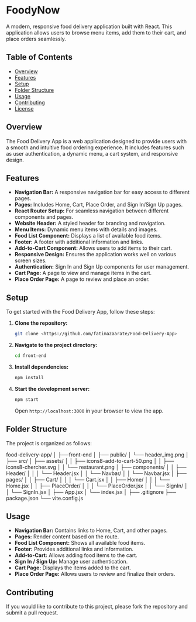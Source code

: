 # FoodyNow

A modern, responsive food delivery application built with React. This application allows users to browse menu items, add them to their cart, and place orders seamlessly.

## Table of Contents

- [Overview](#overview)
- [Features](#features)
- [Setup](#setup)
- [Folder Structure](#folder-structure)
- [Usage](#usage)
- [Contributing](#contributing)
- [License](#license)

## Overview

The Food Delivery App is a web application designed to provide users with a smooth and intuitive food ordering experience. It includes features such as user authentication, a dynamic menu, a cart system, and responsive design.

## Features

- **Navigation Bar:** A responsive navigation bar for easy access to different pages.
- **Pages:** Includes Home, Cart, Place Order, and Sign In/Sign Up pages.
- **React Router Setup:** For seamless navigation between different components and pages.
- **Website Header:** A styled header for branding and navigation.
- **Menu Items:** Dynamic menu items with details and images.
- **Food List Component:** Displays a list of available food items.
- **Footer:** A footer with additional information and links.
- **Add-to-Cart Component:** Allows users to add items to their cart.
- **Responsive Design:** Ensures the application works well on various screen sizes.
- **Authentication:** Sign In and Sign Up components for user management.
- **Cart Page:** A page to view and manage items in the cart.
- **Place Order Page:** A page to review and place an order.

## Setup

To get started with the Food Delivery App, follow these steps:

1. **Clone the repository:**

   ```bash
   git clone <https://github.com/fatimazaarate/Food-Delivery-App>
   ```

2. **Navigate to the project directory:**

   ```bash
   cd front-end
   ```

3. **Install dependencies:**

   ```bash
   npm install
   ```

4. **Start the development server:**

   ```bash
   npm start
   ```

   Open `http://localhost:3000` in your browser to view the app.

## Folder Structure

The project is organized as follows:

food-delivery-app/
│
├──front-end
│
├── public/
│ └── header_img.png
│
├── src/
│ ├── assets/
│ │ ├── icons8-add-to-cart-50.png
│ │ ├── icons8-chercher.svg
│ │ └── restaurant.png
│ ├── components/
│ │ ├── Header/
│ │ │ └── Header.jsx
│ │ └── Navbar/
│ │ └── Navbar.jsx
│ ├── pages/
│ │ ├── Cart/
│ │ │ └── Cart.jsx
│ │ ├── Home/
│ │ │ └── Home.jsx
│ │ ├── PlaceOrder/
│ │ │ └── PlaceOrder.jsx
│ │ └── SignIn/
│ │ └── SignIn.jsx
│ ├── App.jsx
│ └── index.jsx
│
├── .gitignore
├── package.json
└── vite.config.js

## Usage

- **Navigation Bar:** Contains links to Home, Cart, and other pages.
- **Pages:** Render content based on the route.
- **Food List Component:** Shows all available food items.
- **Footer:** Provides additional links and information.
- **Add-to-Cart:** Allows adding food items to the cart.
- **Sign In / Sign Up:** Manage user authentication.
- **Cart Page:** Displays the items added to the cart.
- **Place Order Page:** Allows users to review and finalize their orders.

## Contributing

If you would like to contribute to this project, please fork the repository and submit a pull request.
